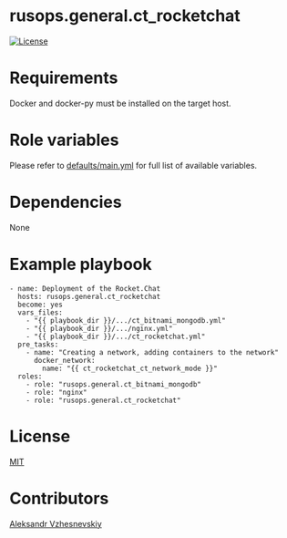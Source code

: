 
# rusops.general.ct_rocketchat
[![License](https://img.shields.io/badge/license-MIT%20License-brightgreen.svg)](https://opensource.org/licenses/MIT)

# Requirements
Docker and docker-py must be installed on the target host.

# Role variables
Please refer to [defaults/main.yml](./defaults/main.yml) for full list of available variables. 

# Dependencies
None

# Example playbook

```
- name: Deployment of the Rocket.Chat
  hosts: rusops.general.ct_rocketchat
  become: yes
  vars_files:
    - "{{ playbook_dir }}/.../ct_bitnami_mongodb.yml"
    - "{{ playbook_dir }}/.../nginx.yml"
    - "{{ playbook_dir }}/.../ct_rocketchat.yml"
  pre_tasks:
    - name: "Creating a network, adding containers to the network"
      docker_network:
        name: "{{ ct_rocketchat_ct_network_mode }}"
  roles:
    - role: "rusops.general.ct_bitnami_mongodb"
    - role: "nginx"
    - role: "rusops.general.ct_rocketchat"
```

# License
[MIT](./LICENSE)

# Contributors
[Aleksandr Vzhesnevskiy](https://github.com/hDw1z)

